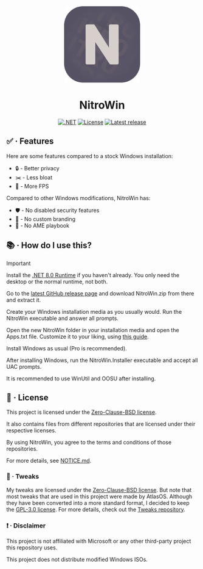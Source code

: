 <div align="center">
   <img src="assets/Images/NitroWin.png" alt="NitroWin" width="200">

   <h1>NitroWin</h1>

   <div>
      <a href="https://dotnet.microsoft.com/en-us/"><img alt=".NET" src="https://img.shields.io/badge/.NET-5C2D91?style=for-the-badge&logo=.net&logoColor=ffffff&color=000000"></a>
      <a href="https://github.com/nitrowinproject/NitroWin/blob/main/LICENSE"><img alt="License" src="https://img.shields.io/github/license/nitrowinproject/NitroWin?style=for-the-badge&logo=github&logoColor=ffffff&color=000000&label"></a>
      <a href="https://github.com/nitrowinproject/NitroWin/releases/latest"><img alt="Latest release" src="https://img.shields.io/github/v/release/nitrowinproject/NitroWin?style=for-the-badge&logo=githubactions&logoColor=ffffff&color=000000&label"></a>
   </div>
</div>

## :white_check_mark: · Features

Here are some features compared to a stock Windows installation:

* :lock: - Better privacy
* :scissors: - Less bloat
* :rocket: - More FPS

Compared to other Windows modifications, NitroWin has:

* :shield: - No disabled security features
* :do_not_litter: - No custom branding
* :no_entry_sign: - No AME playbook

## :books: · How do I use this?

> [!IMPORTANT]
> Install the [.NET 8.0 Runtime](https://dotnet.microsoft.com/en-us/download/dotnet/8.0) if you haven't already. You only need the desktop or the normal runtime, not both.

Go to the [latest GitHub release page](https://github.com/nitrowinproject/NitroWin/releases/latest) and download NitroWin.zip from there and extract it.

Create your Windows installation media as you usually would. Run the NitroWin executable and answer all prompts.

Open the new NitroWin folder in your installation media and open the Apps.txt file. Customize it to your liking, using [this guide](docs/config.md).

Install Windows as usual (Pro is recommended).

After installing Windows, run the NitroWin.Installer executable and accept all UAC prompts.

It is recommended to use WinUtil and OOSU after installing.

## :scroll: · License

This project is licensed under the [Zero-Clause-BSD license](LICENSE).

It also contains files from different repositories that are licensed under their respective licenses.

By using NitroWin, you agree to the terms and conditions of those repositories.

For more details, see [NOTICE.md](NOTICE.md).

### :wrench: · Tweaks

My tweaks are licensed under the [Zero-Clause-BSD license](https://github.com/nitrowinproject/Tweaks/blob/main/LICENSE). But note that most tweaks that are used in this project were made by AtlasOS. Although they have been converted into a more standard format, I decided to keep the [GPL-3.0 license](https://github.com/Atlas-OS/Atlas/blob/main/LICENSE). For more details, check out the [Tweaks repository](https://github.com/nitrowinproject/Tweaks).

### :heavy_exclamation_mark: · Disclaimer

This project is not affiliated with Microsoft or any other third-party project this repository uses.

This project does not distribute modified Windows ISOs.
